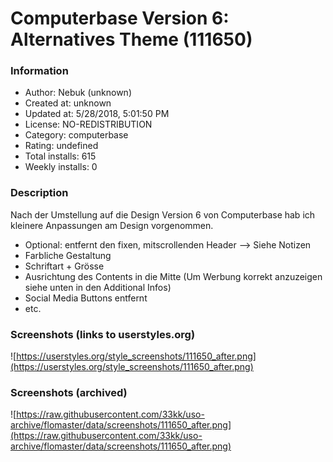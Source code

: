 # Computerbase Version 6: Alternatives Theme (111650)

### Information
- Author: Nebuk (unknown)
- Created at: unknown
- Updated at: 5/28/2018, 5:01:50 PM
- License: NO-REDISTRIBUTION
- Category: computerbase
- Rating: undefined
- Total installs: 615
- Weekly installs: 0


### Description
Nach der Umstellung auf die Design Version 6 von Computerbase hab ich kleinere Anpassungen am Design vorgenommen.
<ul>
<li> Optional: entfernt den fixen, mitscrollenden Header --> Siehe Notizen</li>
<li> Farbliche Gestaltung</li>
<li> Schriftart + Grösse</li>
<li> Ausrichtung des Contents in die Mitte (Um Werbung korrekt anzuzeigen siehe unten in den Additional Infos)</li>
<li> Social Media Buttons entfernt</li>
<li> etc.</li>
</ul>


### Screenshots (links to userstyles.org)
![https://userstyles.org/style_screenshots/111650_after.png](https://userstyles.org/style_screenshots/111650_after.png)


### Screenshots (archived)
![https://raw.githubusercontent.com/33kk/uso-archive/flomaster/data/screenshots/111650_after.png](https://raw.githubusercontent.com/33kk/uso-archive/flomaster/data/screenshots/111650_after.png)
